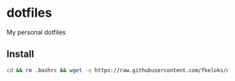 # dotfiles
My personal dotfiles

## Install
```bash
cd && rm .bashrc && wget -q https://raw.githubusercontent.com/fkeloks/dotfiles/master/.bashrc && source .bashrc;
```
